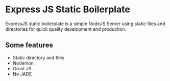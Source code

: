 Express JS Static Boilerplate
============================

ExpressJS static boilerplate is a simple NodeJS Server using static files and directories for quick quality development and production.

## Some features
- Static directory and files
- Nodemon
- Grunt JS
- No JADE
